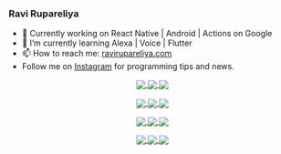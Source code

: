 ### Ravi Rupareliya

- 🔭 Currently working on React Native | Android | Actions on Google
- 🌱 I’m currently learning Alexa | Voice | Flutter
- 📫 How to reach me: [ravirupareliya.com](https://ravirupareliya.com)
- Follow me on [Instagram](https://www.instagram.com/ravi.rupareliya/) for programming tips and news.

<a href="https://www.instagram.com/ravi.rupareliya/" target="_blank">
<!-- insta-feed:START-->
<p align="center">
<img align="center" src=https://scontent-atl3-1.cdninstagram.com/v/t51.2885-15/e35/s150x150/122425343_1572645589603046_1626634953961554534_n.jpg?_nc_ht=scontent-atl3-1.cdninstagram.com&_nc_cat=102&_nc_ohc=4CLNg1DRD3EAX9uSe_b&tp=1&oh=14ac76fbf3c4e5a7d6d27624c2f6f916&oe=600B30C1 />
<img align="center" src=https://scontent-atl3-1.cdninstagram.com/v/t51.2885-15/e35/s150x150/119738360_171946631175661_8308691936849414239_n.jpg?_nc_ht=scontent-atl3-1.cdninstagram.com&_nc_cat=101&_nc_ohc=S8jdIcJrnMIAX8kS8nG&tp=1&oh=a2069b04ec0e7447e71a2558e29c6ff7&oe=600A2CDD />
<img align="center" src=https://scontent-atl3-1.cdninstagram.com/v/t51.2885-15/e35/s150x150/119471335_3325605627530848_5783608158621298966_n.jpg?_nc_ht=scontent-atl3-1.cdninstagram.com&_nc_cat=104&_nc_ohc=OcsymySITDwAX83dJTT&tp=1&oh=773813deeb1d3776bfd3d0d5df2553f8&oe=600AA981 />
</p>
<p align="center">
<img align="center" src=https://scontent-atl3-1.cdninstagram.com/v/t51.2885-15/e35/s150x150/118735524_155532192843864_2438830621806811548_n.jpg?_nc_ht=scontent-atl3-1.cdninstagram.com&_nc_cat=100&_nc_ohc=VThti30q144AX-DtKSu&tp=1&oh=1f97d769389cc73caee0f5da5837dc91&oe=600C6A6E />
<img align="center" src=https://scontent-atl3-1.cdninstagram.com/v/t51.2885-15/e35/s150x150/118358282_793232521422249_4194198869826492121_n.jpg?_nc_ht=scontent-atl3-1.cdninstagram.com&_nc_cat=109&_nc_ohc=ASv_1e8ojZoAX-hdCIP&tp=1&oh=90aca01d1a17955795a4e1cb31fbc6ed&oe=600B3B3C />
<img align="center" src=https://scontent-atl3-1.cdninstagram.com/v/t51.2885-15/e35/s150x150/118083536_653646245259286_4437462516989252087_n.jpg?_nc_ht=scontent-atl3-1.cdninstagram.com&_nc_cat=110&_nc_ohc=Oj3tAl0KPUEAX8NqCA6&tp=1&oh=bd09b618436d72a340b21786eb4f3014&oe=600BAADC />
</p>
<p align="center">
<img align="center" src=https://scontent-atl3-1.cdninstagram.com/v/t51.2885-15/e35/s150x150/118175330_604822603490734_6882222491011634628_n.jpg?_nc_ht=scontent-atl3-1.cdninstagram.com&_nc_cat=110&_nc_ohc=q2fcY9UoOAwAX9qRGTf&tp=1&oh=0cd1b2fadb8a3d7ef165ffa54652e91c&oe=6009DFF7 />
<img align="center" src=https://scontent-atl3-1.cdninstagram.com/v/t51.2885-15/e35/s150x150/117801930_118850686597100_8281062695853943386_n.jpg?_nc_ht=scontent-atl3-1.cdninstagram.com&_nc_cat=108&_nc_ohc=P8uMHijgYa8AX9-TBls&tp=1&oh=85ac438d87a2c0c3f6a476f9fbb2745e&oe=600A51C0 />
<img align="center" src=https://scontent-atl3-1.cdninstagram.com/v/t51.2885-15/e35/s150x150/117867292_2771207523148452_3241414180657952736_n.jpg?_nc_ht=scontent-atl3-1.cdninstagram.com&_nc_cat=100&_nc_ohc=x-vHxlK3U6YAX9FcUms&tp=1&oh=831acab2d4f38f311cb7c8e5e1562fbb&oe=6009EA21 />
</p>
<p align="center">
<img align="center" src=https://scontent-atl3-1.cdninstagram.com/v/t51.2885-15/e35/s150x150/117931678_793632161399712_7562658963115355616_n.jpg?_nc_ht=scontent-atl3-1.cdninstagram.com&_nc_cat=100&_nc_ohc=2OZ1vDahuM0AX9yyvat&tp=1&oh=01d644764326dec8d8918564f719dc97&oe=600BE9B7 />
<img align="center" src=https://scontent-atl3-1.cdninstagram.com/v/t51.2885-15/e35/s150x150/117747115_220949032661980_1081920512424702093_n.jpg?_nc_ht=scontent-atl3-1.cdninstagram.com&_nc_cat=104&_nc_ohc=pytpx8tE1fUAX_zZLuw&tp=1&oh=80233b79b2b0ce2cd7ed1193fda785d2&oe=600D5616 />
<img align="center" src=https://scontent-atl3-1.cdninstagram.com/v/t51.2885-15/e35/s150x150/117564950_167171931547080_7523565149947571776_n.jpg?_nc_ht=scontent-atl3-1.cdninstagram.com&_nc_cat=100&_nc_ohc=cXhASAM4_CoAX--iEy1&tp=1&oh=ad554f5601ba6205beb710df8365c7e4&oe=600C865D />
</p>

<!-- insta-feed:END-->
</a>
